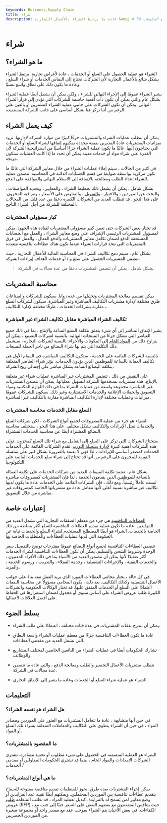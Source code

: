 ```yaml
---
keywords: Business,Supply Chain
title: شراء
description: عادة ما يرتبط الشراء بالأعمال التجارية &amp; # 39 ؛ أو الحكومات &amp; # 39 ؛ بحاجة إلى التماس الخدمات أو شراء السلع ، عادة على نطاق واسع نسبيًا.
---
```


# شراء
## ما هو الشراء؟

الشراء هو عملية الحصول على السلع أو الخدمات ، عادة لأغراض تجارية. يرتبط الشراء بشكل شائع بالأعمال التجارية لأن الشركات تحتاج إلى التماس الخدمات أو شراء السلع ، وعادة ما يكون ذلك على نطاق واسع نسبيًا.

يشير الشراء عمومًا إلى الإجراء النهائي للشراء ، ولكن يمكن أن يشمل أيضًا عملية الشراء بشكل عام والتي يمكن أن تكون ذات أهمية حاسمة للشركات التي تؤدي إلى قرار الشراء النهائي. يمكن أن تكون الشركات على جانبي عملية الشراء كمشترين أو بائعين على الرغم من أننا نركز هنا بشكل أساسي على جانب الشركة المستفيدة.

## كيف يعمل الشراء

يمكن أن تتطلب عمليات الشراء والمشتريات جزءًا كبيرًا من موارد الشركة لإدارتها. تزود ميزانيات المشتريات عادةً المديرين بقيمة محددة يمكنهم إنفاقها لشراء السلع أو الخدمات التي يحتاجون إليها. غالبًا ما تكون عملية الشراء جزءًا أساسيًا من استراتيجية الشركة لأن القدرة على شراء مواد أو خدمات معينة يمكن أن تحدد ما إذا كانت العمليات ستكون مربحة.

في كثير من الحالات ، سيتم إملاء عمليات الشراء من خلال معايير الشركة التي غالبًا ما تكون مركزية بواسطة ضوابط من قسم الحسابات الدائنة في المحاسبة. تتضمن عملية الشراء إعداد الطلب ومعالجته بالإضافة إلى الاستلام النهائي والموافقة على الدفع.

بشكل شامل ، يمكن أن يشمل ذلك تخطيط الشراء ، والمعايير ، وتحديد المواصفات ، والبحث عن الموردين ، والاختيار ، [والتمويل](/financing) ، والتفاوض على الأسعار ، ومراقبة المخزون. على هذا النحو ، قد تتطلب العديد من الشركات الكبيرة دعمًا من عدد قليل من المجالات المختلفة للشركة من أجل الشراء الناجح.

### كبار مسؤولي المشتريات

قد تختار بعض الشركات حتى تعيين كبير مسؤولي المشتريات لقيادة هذه الجهود. يمكن لمسؤول المشتريات الرئيسي الإشراف على وضع معايير الشراء ، والعمل مع الحسابات المستحقة الدفع لضمان تكامل معايير المشتريات والدفع الفعال ، والعمل في فرق المشتريات التي تتخذ قرارات الشراء عندما تكون هناك عطاءات تنافسية متعددة.

بشكل عام ، سيتم دمج تكاليف الشراء في المحاسبة المالية للأعمال التجارية ، حيث تتضمن المشتريات الحصول على سلع و / أو خدمات لأهداف إيرادات الشركة.

> بشكل شامل ، يمكن أن تتضمن المشتريات دعمًا من عدة مجالات في الشركة.

>

## محاسبة المشتريات

يمكن تقسيم معالجة المشتريات وتحليلها من عدة زوايا. سيكون للشركات والصناعات طرق مختلفة لإدارة مشتريات التكاليف المباشرة وغير المباشرة. سيكون لشركات السلع ، مقارنة بشركات الخدمات ، طرقًا مختلفة لإدارة التكاليف.

### تكاليف الشراء المباشرة مقابل تكاليف الشراء غير المباشرة

يشير الإنفاق المباشر إلى أي شيء يتعلق بتكلفة السلع المباعة والإنتاج ، بما في ذلك جميع العناصر التي تشكل جزءًا من المنتجات النهائية. بالنسبة لشركات التصنيع ، يمكن أن يتراوح ذلك من [المواد الخام](/rawmaterials) إلى المكونات والأجزاء. بالنسبة لشركات التجارة ، سيشمل ذلك التكلفة التي يتم بها شراء البضائع من تاجر الجملة للمبيعات.

بالنسبة للشركات القائمة على الخدمة ، ستكون التكاليف المباشرة في المقام الأول هي تكاليف العمالة بالساعة للموظفين الذين يؤدون الخدمات. يؤثر شراء العناصر المتعلقة بتكلفة البضائع المباعة بشكل مباشر على إجمالي ربح الشركة.

على النقيض من ذلك ، تتضمن المشتريات غير المباشرة عمليات شراء غير متعلقة بالإنتاج. هذه مشتريات تستخدمها الشركة لتسهيل عملياتها. يمكن أن تتضمن المشتريات غير المباشرة مجموعة واسعة من عمليات الشراء بما في ذلك اللوازم المكتبية ومواد التسويق والحملات الإعلانية والخدمات الاستشارية وغير ذلك. سيكون للشركات عمومًا ميزانيات وعمليات مختلفة لإدارة التكاليف المباشرة مقارنة بالتكاليف غير المباشرة.

### السلع مقابل الخدمات محاسبة المشتريات

الشراء هو جزء من عملية المصروفات لجميع أنواع الشركات ، لكن شركات السلع والخدمات تمثل الإيرادات والتكاليف بشكل مختلف. على هذا النحو ، ستختلف محاسبة البضائع المشتراة أيضًا عن محاسبة الخدمات المشتراة.

ستحتاج الشركات التي تركز على السلع إلى التعامل مع شراء تلك السلع كمخزون. تولي هذه الشركات أهمية كبيرة [لإدارة سلسلة التوريد](/scm). تقدم الشركات القائمة على الخدمات الخدمات كمصدر أساسي للإيرادات ، لذا فهي لا تعتمد بالضرورة بشكل كبير على سلسلة التوريد للمخزون على الرغم من أنها قد تحتاج إلى شراء سلع للخدمات القائمة على التكنولوجيا.

بشكل عام ، تعتمد تكلفة المبيعات للعديد من شركات الخدمات على تكلفة العمالة بالساعة للموظفين الذين يقدمون الخدمة ، لذا فإن المشتريات كمصروفات مباشرة ليست عاملاً رئيسياً. ومع ذلك ، فإن الشركات القائمة على الخدمات عادة ما يكون لديها تكاليف غير مباشرة نسبية أعلى لأنها تتعامل عادة مع مشترياتها الخاصة كمصروفات غير مباشرة من خلال التسويق.

## إعتبارات خاصة

[العطاءات التنافسية](/competitivebid) هي جزء من معظم الصفقات التجارية التي تشمل العديد من المزايدين. عادة ما تكون عملية تقديم العطاءات التنافسية للسلع أكثر بساطة من تلك الخاصة بالخدمات. الشراء هو أيضًا المصطلح المستخدم لشراء السلع والخدمات نيابة عن الحكومة التي لديها عمليات العطاءات والمتطلبات الخاصة بها.

تتضمن العطاءات التنافسية لجميع أنواع البضائع عمومًا مقترحات توضح بالتفصيل سعر الوحدة وشروط الشحن والتسليم. يمكن أن تكون العطاءات التنافسية لشراء الخدمات أكثر تعقيدًا لأنها يمكن أن تتضمن العديد من الأشياء بما في ذلك الأفراد المعنيون ، والخدمات التقنية ، والإجراءات التشغيلية ، وخدمة العملاء ، والتدريب ، ورسوم الخدمة ، والمزيد.

في كل حالة ، يختار محامي العطاءات المورد الذي يريد العمل معه بناءً على جوانب الأعمال التشغيلية وكذلك التكاليف. بعد ذلك ، يكون المحامي مسؤولاً عن محاسبة النفقات اعتمادًا على السلع أو الخدمات المتفق عليها. قد تختار الوكالات الحكومية والشركات الكبيرة طلب عروض الشراء على أساس سنوي أو مجدول لضمان استمرارها في الحفاظ على أفضل العلاقات لأعمالها.

## يسلط الضوء

- يمكن أن تندرج نفقات المشتريات في عدة فئات مختلفة ، اعتمادًا على طلب الشراء.

- عادة ما تكون العطاءات التنافسية جزءًا من معظم عمليات الشراء واسعة النطاق التي تشمل العديد من مقدمي العطاءات.

- تشارك الحكومات أيضًا في عمليات الشراء من البائعين الخاصين لمختلف المشاريع والوظائف.

- تتطلب مشتريات الأعمال التحضير والطلب ومعالجة الدفع ، والتي عادة ما تتضمن عدة مجالات في الشركة.

- الشراء هو عملية شراء السلع أو الخدمات وعادة ما يشير إلى الإنفاق التجاري.

## التعليمات

### هل الشراء هو نفسه الشراء؟

في حين أنها متشابهة ، عادة ما تتعامل المشتريات مع العثور على الموردين ومصادر المواد ، في حين أن الشراء ينطوي على التكاليف والمعاملات المتعلقة بشراء تلك السلع أو المواد.

### ما المقصود بالمشتريات؟

الشراء هو العملية المتضمنة في الحصول على شيء مطلوب أو تحديد مصادره. تشتري الشركات الإمدادات والمواد الخام ، بينما قد تشتري الحكومات المقاولين أو مقدمي الخدمات /

### ما هي أنواع المشتريات؟

يمكن إجراء المشتريات بعدة طرق. يجوز للمنظمات تقديم مناقصة مفتوحة للسماح بتقديم عطاءات تنافسية بين الموردين المحتملين. ويمكنهم أيضًا تقييد عدد المزايدين أو وضع معايير لمن يُسمح له بالمزايدة. كبديل لعملية المزاد ، قد تطلب المنظمة [طلب](/request-for-proposal) عروض (RFP) ، حيث يتنافس المتقدمون مع بعضهم البعض على السعر جنبًا إلى جنب مع الكفاءات. في بعض الأحيان يتم الشراء بموجب عقد مع مصدر واحد أو مجموعة صغيرة من الموردين الحصريين.

